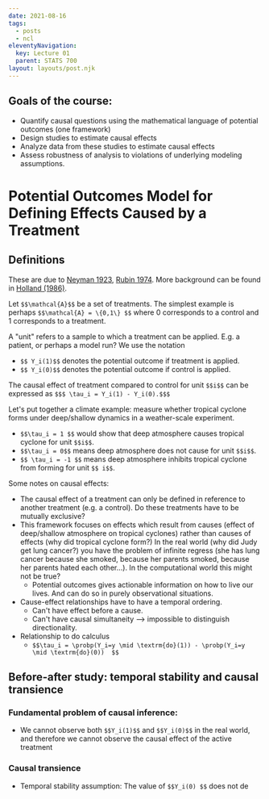 ```yaml
---
date: 2021-08-16
tags:
  - posts
  - ncl
eleventyNavigation:
  key: Lecture 01
  parent: STATS 700
layout: layouts/post.njk
---
```


## Goals of the course:
* Quantify causal questions using the mathematical language of potential outcomes (one framework)
* Design studies to estimate causal effects 
* Analyze data from these studies to estimate causal effects
* Assess robustness of analysis to violations of underlying modeling assumptions.

# Potential Outcomes Model for Defining Effects Caused by a Treatment
## Definitions

These are due to [Neyman 1923](https://www.jstor.org/stable/2245382), [Rubin 1974](https://drive.google.com/file/d/1jW9kZhwSSAddQJ83IvcEviAnERbsi1Da/view?usp=sharing). More background can be found in [Holland (1986)](https://www.jstor.org/stable/2289064).

Let `$$\mathcal{A}$$` be a set of treatments. The simplest example is perhaps `$$\mathcal{A} = \{0,1\} $$` where 0 corresponds to a control
and 1 corresponds to a treatment. 

A "unit" refers to a sample to which a treatment can be applied. E.g. a patient, or perhaps a model run?
We use the notation
* `$$ Y_i(1)$$` denotes the potential outcome if treatment is applied.
* `$$ Y_i(0)$$` denotes the potential outcome if control is applied.

The causal effect of treatment compared to control for unit `$$i$$` can be expressed as `$$$ \tau_i = Y_i(1) - Y_i(0).$$$`

Let's put together a climate example: measure whether tropical cyclone forms under deep/shallow dynamics in a weather-scale experiment. 
* `$$\tau_i = 1 $$` would show that deep atmosphere causes tropical cyclone for unit `$$i$$`.
* `$$\tau_i = 0$$` means deep atmosphere does not cause for unit `$$i$$`.
* `$$ \tau_i = -1 $$` means deep atmosphere inhibits tropical cyclone from forming for unit `$$ i$$`.

Some notes on causal effects:
* The causal effect of a treatment can only be defined in reference to another treatment (e.g. a control). Do these treatments have to be mutually exclusive?
* This framework focuses on effects which result from causes (effect of deep/shallow atmosphere on tropical cyclones) rather than causes of effects (why did tropical cyclone form?)
In the real world (why did Judy get lung cancer?) you have the problem of infinite regress (she has lung cancer because she smoked, because her parents smoked, because her parents hated each other...).
In the computational world this might not be true?
  * Potential outcomes gives actionable information on how to live our lives. And can do so in purely observational situations.
* Cause-effect relationships have to have a temporal ordering.
  * Can't have effect before a cause.
  * Can't have causal simultaneity --> impossible to distinguish directionality.
* Relationship to do calculus
  * `$$\tau_i = \probp(Y_i=y \mid \textrm{do}(1)) - \probp(Y_i=y \mid \textrm{do}(0))  $$`

## Before-after study: temporal stability and causal transience
### Fundamental problem of causal inference:
* We cannot observe both `$$Y_i(1)$$` and `$$Y_i(0)$$` in the real world, and therefore we cannot observe the causal effect of the active treatment

### Causal transience
* Temporal stability assumption: The value of `$$Y_i(0) $$` does not de


